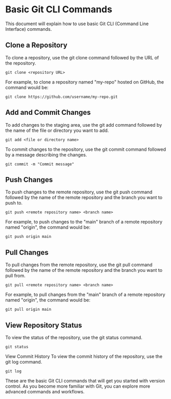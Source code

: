# Basic Git CLI Commands
This document will explain how to use basic Git CLI (Command Line Interface) commands.

## Clone a Repository
To clone a repository, use the git clone command followed by the URL of the repository.

```
git clone <repository URL>
```
For example, to clone a repository named "my-repo" hosted on GitHub, the command would be:

```
git clone https://github.com/username/my-repo.git
```

## Add and Commit Changes
To add changes to the staging area, use the git add command followed by the name of the file or directory you want to add.

```
git add <file or directory name>
```
To commit changes to the repository, use the git commit command followed by a message describing the changes.

```
git commit -m "Commit message"
```

## Push Changes
To push changes to the remote repository, use the git push command followed by the name of the remote repository and the branch you want to push to.

```
git push <remote repository name> <branch name>
```
For example, to push changes to the "main" branch of a remote repository named "origin", the command would be:

```
git push origin main
```

## Pull Changes
To pull changes from the remote repository, use the git pull command followed by the name of the remote repository and the branch you want to pull from.

```
git pull <remote repository name> <branch name>
```
For example, to pull changes from the "main" branch of a remote repository named "origin", the command would be:

```
git pull origin main
```
## View Repository Status
To view the status of the repository, use the git status command.

```
git status
```
View Commit History
To view the commit history of the repository, use the git log command.

```
git log
```
These are the basic Git CLI commands that will get you started with version control. As you become more familiar with Git, you can explore more advanced commands and workflows.
